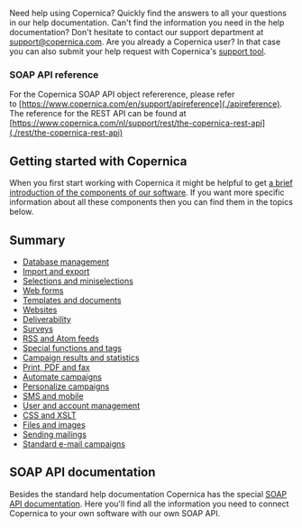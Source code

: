 Need help using Copernica? Quickly find the answers to all your
questions in our help documentation. Can't find the information you need
in the help documentation? Don't hesitate to contact our support
department at
[support@copernica.com](mailto:support@copernica.com "support@copernica.com").
Are you already a Copernica user? In that case you can also submit your
help request with Copernica's [support
tool](./tickets "Support tool").

### SOAP API reference

For the Copernica SOAP API object refererence, please refer
to [https://www.copernica.com/en/support/apireference](./apireference).
The reference for the REST API can be found at
[https://www.copernica.com/nl/support/rest/the-copernica-rest-api](./rest/the-copernica-rest-api)

Getting started with Copernica
------------------------------

When you first start working with Copernica it might be helpful to get
[a brief introduction of the components of our
software](./getting-started-a-brief-overview-of-the-software).
If you want more specific information about all these components then
you can find them in the topics below.

Summary
-------

-   [Database
    management](./database-management)
-   [Import and
    export](./import-and-export)
-   [Selections and
    miniselections](./selections-and-miniselections)
-   [Web forms](./web-forms)
-   [Templates and
    documents](./templates-and-documents)
-   [Websites](./websites)
-   [Deliverability](./deliverability)
-   [Surveys](./surveys)
-   [RSS and Atom
    feeds](./rss-and-atom-feeds)
-   [Special functions and
    tags](./special-functions-and-tags)
-   [Campaign results and
    statistics](./campaign-results-and-statistics)
-   [Print, PDF and
    fax](http://www.copernica.com/en/blog/print-pdf-and-fax)
-   [Automate
    campaigns](./automate-campaigns)
-   [Personalize
    campaigns](./personalize-campaigns)
-   [SMS and mobile](./sms-and-mobile)
-   [User and account
    management](./user-and-account-management)
-   [CSS and XSLT](./css-and-xslt)
-   [Files and
    images](./files-and-images)
-   [Sending
    mailings](./sending-mailings)
-   [Standard e-mail
    campaigns](https://www.copernica.com/en/blog/standard-email-campaigns)

SOAP API documentation
----------------------

Besides the standard help documentation Copernica has the special [SOAP
API
documentation](./soap-api-documentation).
Here you'll find all the information you need to connect Copernica to
your own software with our own SOAP API.
